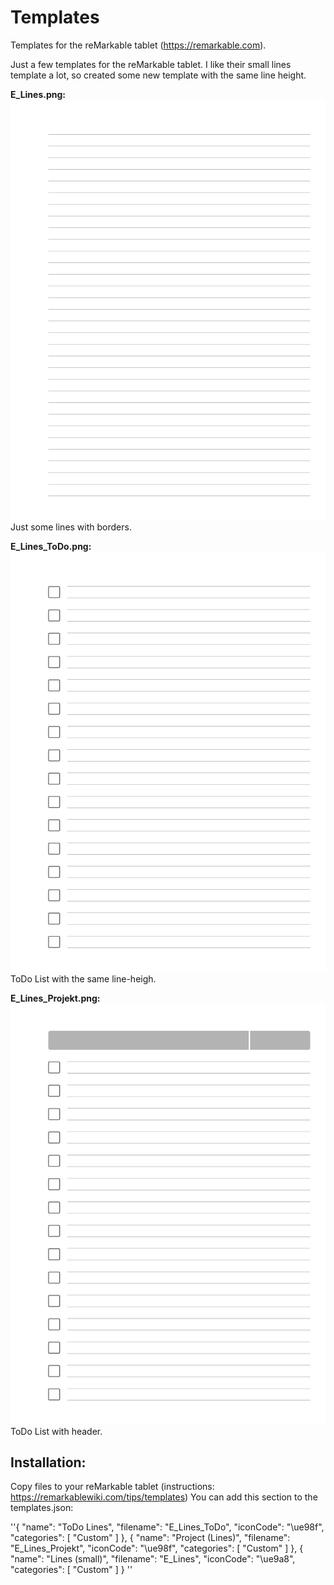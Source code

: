 # Templates
Templates for the reMarkable tablet (https://remarkable.com).

Just a few templates for the reMarkable tablet. I like their small lines template a lot, so created some new template with the same line height.

**E_Lines.png:**
![E_Lines.png](E_Lines.png)
Just some lines with borders. 

**E_Lines_ToDo.png:**
![E_Lines_ToDo.png](E_Lines_ToDo.png)
ToDo List with the same line-heigh.

**E_Lines_Projekt.png:**
![E_Lines_Projekt.png](E_Lines_Projekt.png)
ToDo List with header.

## Installation:
Copy files to your reMarkable tablet (instructions: https://remarkablewiki.com/tips/templates)
You can add this section to the templates.json:

''{
      "name": "ToDo Lines",
      "filename": "E_Lines_ToDo",
      "iconCode": "\ue98f",
      "categories": [
        "Custom"
      ]
    },
	{
      "name": "Project (Lines)",
      "filename": "E_Lines_Projekt",
      "iconCode": "\ue98f",
      "categories": [
        "Custom"
      ]
    },
    {
      "name": "Lines (small)",
      "filename": "E_Lines",
      "iconCode": "\ue9a8",
      "categories": [
        "Custom"
      ]
 }
 ''
